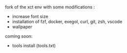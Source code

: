 fork of the xct env with some modifications :
- increase font size
- installation of fzf, docker, exegol, curl, git, zsh, vscode
- wallpaper

coming soon:
- tools install (tools.txt)
